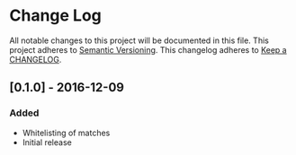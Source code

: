 # Change Log
All notable changes to this project will be documented in this file.
This project adheres to [Semantic Versioning](http://semver.org/).
This changelog adheres to [Keep a CHANGELOG](http://keepachangelog.com/).

## [0.1.0] - 2016-12-09
### Added
- Whitelisting of matches
- Initial release
